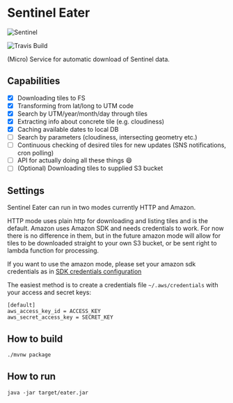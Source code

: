 # Sentinel Eater
![Sentinel](https://openclipart.org/image/200px/svg_to_png/196091/satellite-icon.png)

![Travis Build](https://travis-ci.org/LinkedList/sentinel-eater.svg?branch=master)

(Micro) Service for automatic download of Sentinel data.

## Capabilities

- [x] Downloading tiles to FS
- [x] Transforming from lat/long to UTM code
- [x] Search by UTM/year/month/day through tiles
- [x] Extracting info about concrete tile (e.g. cloudiness)
- [x] Caching available dates to local DB
- [ ] Search by parameters (cloudiness, intersecting geometry etc.)
- [ ] Continuous checking of desired tiles for new updates (SNS notifications, cron polling)
- [ ] API for actually doing all these things :smile:
- [ ] (Optional) Downloading tiles to supplied S3 bucket

## Settings
Sentinel Eater can run in two modes currently HTTP and Amazon.

HTTP mode uses plain http for downloading and listing tiles and is the default. Amazon uses Amazon SDK and needs credentials to work. For now
there is no difference in them, but in the future amazon mode will allow for tiles to be downloaded straight to your own S3 bucket, or be sent 
right to lambda function for processing.

If you want to use the amazon mode, please set your amazon sdk credentials as in [SDK credentials configuration](http://cloud.spring.io/spring-cloud-aws/spring-cloud-aws.html#_sdk_credentials_configuration)

The easiest method is to create a credentials file `~/.aws/credentials` with your access and secret keys:
```
[default]
aws_access_key_id = ACCESS_KEY
aws_secret_access_key = SECRET_KEY
```
## How to build
```sh
./mvnw package
```
## How to run
```
java -jar target/eater.jar
```

